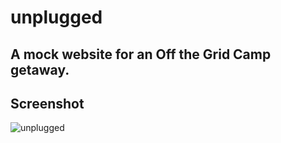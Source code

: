 # unplugged
<h2>A mock website for an Off the Grid Camp getaway. </h2>

<h2> Screenshot </h2>
<img src = "" alt = "unplugged"></img>

